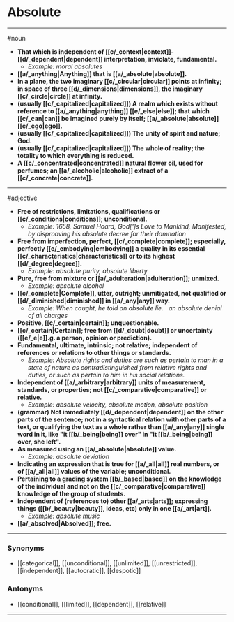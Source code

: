 # Absolute
---
#noun
- **That which is independent of [[c/_context|context]]-[[d/_dependent|dependent]] interpretation, inviolate, fundamental.**
	- _Example: moral absolutes_
- **[[a/_anything|Anything]] that is [[a/_absolute|absolute]].**
- **In a plane, the two imaginary [[c/_circular|circular]] points at infinity; in space of three [[d/_dimensions|dimensions]], the imaginary [[c/_circle|circle]] at infinity.**
- **(usually [[c/_capitalized|capitalized]]) A realm which exists without reference to [[a/_anything|anything]] [[e/_else|else]]; that which [[c/_can|can]] be imagined purely by itself; [[a/_absolute|absolute]] [[e/_ego|ego]].**
- **(usually [[c/_capitalized|capitalized]]) The unity of spirit and nature; God.**
- **(usually [[c/_capitalized|capitalized]]) The whole of reality; the totality to which everything is reduced.**
- **A [[c/_concentrated|concentrated]] natural flower oil, used for perfumes; an [[a/_alcoholic|alcoholic]] extract of a [[c/_concrete|concrete]].**
---
#adjective
- **Free of restrictions, limitations, qualifications or [[c/_conditions|conditions]]; unconditional.**
	- _Example: 1658, Samuel Hoard, God[']s Love to Mankind, Manifested, by disprooving his absolute decree for their damnation_
- **Free from imperfection, perfect, [[c/_complete|complete]]; especially, perfectly [[e/_embodying|embodying]] a quality in its essential [[c/_characteristics|characteristics]] or to its highest [[d/_degree|degree]].**
	- _Example: absolute purity, absolute liberty_
- **Pure, free from mixture or [[a/_adulteration|adulteration]]; unmixed.**
	- _Example: absolute alcohol_
- **[[c/_complete|Complete]], utter, outright; unmitigated, not qualified or [[d/_diminished|diminished]] in [[a/_any|any]] way.**
	- _Example: When caught, he told an absolute lie.   an absolute denial of all charges_
- **Positive, [[c/_certain|certain]]; unquestionable.**
- **[[c/_certain|Certain]]; free from [[d/_doubt|doubt]] or uncertainty ([[e/_e|e]].g. a person, opinion or prediction).**
- **Fundamental, ultimate, intrinsic; not relative; independent of references or relations to other things or standards.**
	- _Example: Absolute rights and duties are such as pertain to man in a state of nature as contradistinguished from relative rights and duties, or such as pertain to him in his social relations._
- **Independent of [[a/_arbitrary|arbitrary]] units of measurement, standards, or properties; not [[c/_comparative|comparative]] or relative.**
	- _Example: absolute velocity, absolute motion, absolute position_
- **(grammar) Not immediately [[d/_dependent|dependent]] on the other parts of the sentence; not in a syntactical relation with other parts of a text, or qualifying the text as a whole rather than [[a/_any|any]] single word in it, like "it [[b/_being|being]] over" in "it [[b/_being|being]] over, she left".**
- **As measured using an [[a/_absolute|absolute]] value.**
	- _Example: absolute deviation_
- **Indicating an expression that is true for [[a/_all|all]] real numbers, or of [[a/_all|all]] values of the variable; unconditional.**
- **Pertaining to a grading system [[b/_based|based]] on the knowledge of the individual and not on the [[c/_comparative|comparative]] knowledge of the group of students.**
- **Independent of (references to) other [[a/_arts|arts]]; expressing things ([[b/_beauty|beauty]], ideas, etc) only in one [[a/_art|art]].**
	- _Example: absolute music_
- **[[a/_absolved|Absolved]]; free.**
---
### Synonyms
- [[categorical]], [[unconditional]], [[unlimited]], [[unrestricted]], [[independent]], [[autocratic]], [[despotic]]
### Antonyms
- [[conditional]], [[limited]], [[dependent]], [[relative]]
---
